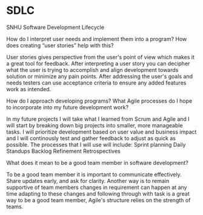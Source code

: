# SDLC
SNHU Software Development Lifecycle

How do I interpret user needs and implement them into a program? How does creating “user stories” help with this?

User stories gives perspective from the user's point of view which makes it a great tool for feedback. After interpreting a user story you can decipher what the user is trying to accomplish and align development towards solution or minimize any pain points. After addressing the user's goals and needs testers can use acceptance criteria to ensure any added features work as intended.


How do I approach developing programs? What Agile processes do I hope to incorporate into my future development work?

In my future projects I will take what I learned from Scrum and Agile and I will start by breaking down big projects into smaller, more manageable tasks. I will prioritize development based on user value and business impact and I will continously test and gather feedback to adjust as quick as possible. The processes that I will use will include: Sprint planning
Daily Standups
Backlog Refinement
Retrospectives

What does it mean to be a good team member in software development?

To be a good team member it is important to communicate effectively. Share updates early, and ask for clarity. Another way is to remain supportive of team members changes in requirement can happen at any time adapting to these changes and following through with task is a great way to be a good team member, Agile's structure relies on the strength of teams.
